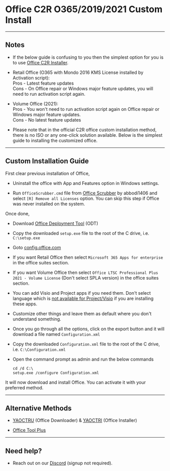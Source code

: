 # Office C2R O365/2019/2021 Custom Install

------------------------------------------------------------------------

## Notes

-   If the below guide is confusing to you then the simplest option for you is to use [Office C2R Installer](office_c2r_links.html).

-   Retail Office (O365 with Mondo 2016 KMS License installed by Activation script):\
    Pros - Latest feature updates\
    Cons - On Office repair or Windows major feature updates, you will need to run activation script again.

-   Volume Office (2021):\
    Pros - You won't need to run activation script again on Office repair or Windows major feature updates.\
    Cons - No latest feature updates

-   Please note that in the official C2R office custom installation method, there is no ISO or any one-click solution available. Below is the simplest guide to installing the customized office.

------------------------------------------------------------------------

## Custom Installation Guide

First clear previous installation of Office,

-   Uninstall the office with App and Features option in Windows settings.

-   Run `OfficeScrubber.cmd` file from [Office Scrubber](https://github.com/abbodi1406/WHD/raw/master/scripts/OfficeScrubber_9.7z) by abbodi1406 and select `[R] Remove all Licenses` option. You can skip this step if Office was never installed on the system.

Once done,

-   Download [Office Deployment Tool](https://officecdn.microsoft.com/pr/wsus/setup.exe) (ODT)

-   Copy the downloaded `setup.exe` file to the root of the C drive, i.e. `C:\setup.exe`

-   Goto [config.office.com](https://config.office.com/deploymentsettings)

-   If you want Retail Office then select `Microsoft 365 Apps for enterprise` in the office suites section.

-   If you want Volume Office then select `Office LTSC Professional Plus 2021 - Volume License` (Don't select SPLA version) in the office suites section.

-   You can add Visio and Project apps if you need them. Don't select language which is [not available for Project/Visio](office_c2r_links.html) if you are installing these apps.

-   Customize other things and leave them as default where you don't understand something.

-   Once you go through all the options, click on the export button and it will download a file named `Configuration.xml`

-   Copy the downloaded `Configuration.xml` file to the root of the C drive, i.e. `C:\Configuration.xml`

-   Open the command prompt as admin and run the below commands

        cd /d C:\
        setup.exe /configure Configuration.xml

It will now download and install Office. You can activate it with your preferred method.

------------------------------------------------------------------------

## Alternative Methods

-   [YAOCTRU](https://forums.mydigitallife.net/posts/1505755/) (Office Downloader) & [YAOCTRI](https://forums.mydigitallife.net/posts/1479890/) (Office Installer)

-   [Office Tool Plus](http://otp.landian.vip/)

------------------------------------------------------------------------

## Need help?

-   Reach out on our [Discord](https://discord.gg/gjJEfq7ux8) (signup not required).
